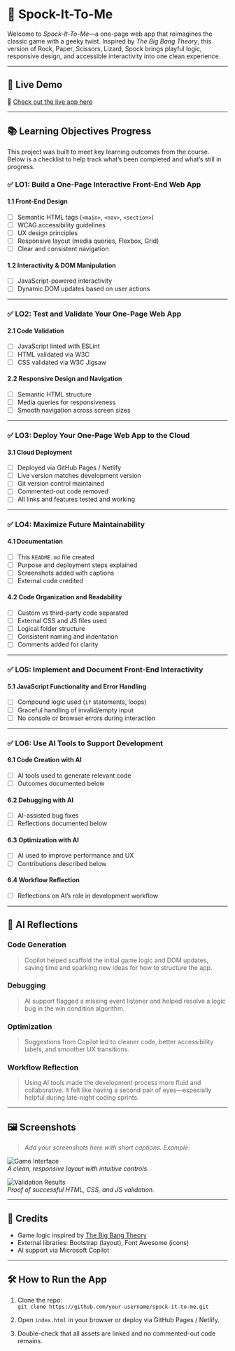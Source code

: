 # 🖖 Spock-It-To-Me

Welcome to *Spock-It-To-Me*—a one-page web app that reimagines the classic game with a geeky twist. Inspired by *The Big Bang Theory*, this version of Rock, Paper, Scissors, Lizard, Spock brings playful logic, responsive design, and accessible interactivity into one clean experience.

---

## 🚀 Live Demo

🔗 [Check out the live app here](https://your-deployment-link.com)

---

## 📚 Learning Objectives Progress

This project was built to meet key learning outcomes from the course. Below is a checklist to help track what’s been completed and what’s still in progress.

### ✅ LO1: Build a One-Page Interactive Front-End Web App

#### 1.1 Front-End Design
- [ ] Semantic HTML tags (`<main>`, `<nav>`, `<section>`)
- [ ] WCAG accessibility guidelines
- [ ] UX design principles
- [ ] Responsive layout (media queries, Flexbox, Grid)
- [ ] Clear and consistent navigation

#### 1.2 Interactivity & DOM Manipulation
- [ ] JavaScript-powered interactivity
- [ ] Dynamic DOM updates based on user actions

---

### ✅ LO2: Test and Validate Your One-Page Web App

#### 2.1 Code Validation
- [ ] JavaScript linted with ESLint
- [ ] HTML validated via W3C
- [ ] CSS validated via W3C Jigsaw

#### 2.2 Responsive Design and Navigation
- [ ] Semantic HTML structure
- [ ] Media queries for responsiveness
- [ ] Smooth navigation across screen sizes

---

### ✅ LO3: Deploy Your One-Page Web App to the Cloud

#### 3.1 Cloud Deployment
- [ ] Deployed via GitHub Pages / Netlify
- [ ] Live version matches development version
- [ ] Git version control maintained
- [ ] Commented-out code removed
- [ ] All links and features tested and working

---

### ✅ LO4: Maximize Future Maintainability

#### 4.1 Documentation
- [ ] This `README.md` file created
- [ ] Purpose and deployment steps explained
- [ ] Screenshots added with captions
- [ ] External code credited

#### 4.2 Code Organization and Readability
- [ ] Custom vs third-party code separated
- [ ] External CSS and JS files used
- [ ] Logical folder structure
- [ ] Consistent naming and indentation
- [ ] Comments added for clarity

---

### ✅ LO5: Implement and Document Front-End Interactivity

#### 5.1 JavaScript Functionality and Error Handling
- [ ] Compound logic used (`if` statements, loops)
- [ ] Graceful handling of invalid/empty input
- [ ] No console or browser errors during interaction

---

### ✅ LO6: Use AI Tools to Support Development

#### 6.1 Code Creation with AI
- [ ] AI tools used to generate relevant code
- [ ] Outcomes documented below

#### 6.2 Debugging with AI
- [ ] AI-assisted bug fixes
- [ ] Reflections documented below

#### 6.3 Optimization with AI
- [ ] AI used to improve performance and UX
- [ ] Contributions described below

#### 6.4 Workflow Reflection
- [ ] Reflections on AI’s role in development workflow

---

## 🤖 AI Reflections

### Code Generation
> Copilot helped scaffold the initial game logic and DOM updates, saving time and sparking new ideas for how to structure the app.

### Debugging
> AI support flagged a missing event listener and helped resolve a logic bug in the win condition algorithm.

### Optimization
> Suggestions from Copilot led to cleaner code, better accessibility labels, and smoother UX transitions.

### Workflow Reflection
> Using AI tools made the development process more fluid and collaborative. It felt like having a second pair of eyes—especially helpful during late-night coding sprints.

---

## 🖼️ Screenshots

> _Add your screenshots here with short captions. Example:_

![Game Interface](images/game-interface.png)  
*A clean, responsive layout with intuitive controls.*

![Validation Results](images/validation-results.png)  
*Proof of successful HTML, CSS, and JS validation.*

---

## 🧾 Credits

- Game logic inspired by [The Big Bang Theory](https://en.wikipedia.org/wiki/Rock,_Paper,_Scissors,_Lizard,_Spock)
- External libraries: Bootstrap (layout), Font Awesome (icons)
- AI support via Microsoft Copilot

---

## 🛠️ How to Run the App

1. Clone the repo:  
   `git clone https://github.com/your-username/spock-it-to-me.git`

2. Open `index.html` in your browser or deploy via GitHub Pages / Netlify.

3. Double-check that all assets are linked and no commented-out code remains.
